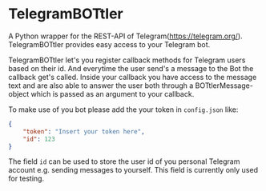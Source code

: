 # TelegramBOTtler

A Python wrapper for the REST-API of Telegram(https://telegram.org/).
TelegramBOTtler provides easy access to your Telegram bot.

TelegramBOTtler let's you register callback methods for Telegram users based on their id.
And everytime the user send's a message to the Bot the callback get's called.
Inside your callback you have access to the message text and are also able to answer the user both through a BOTtlerMessage-object which is passed as an argument to your callback.

To make use of you bot please add the your token in ```config.json``` 
like:
```json
{
    "token": "Insert your token here",
    "id": 123
}
```
The field ```id``` can be used to store the user id of you personal Telegram account e.g. sending messages to yourself. This field is currently only used for testing.


 